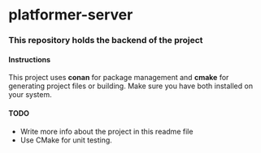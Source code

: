 # platformer-server

### This repository holds the backend of the project


#### Instructions

This project uses **conan** for package management and **cmake** for generating project files or building. Make sure you have both installed on your system.

#### TODO

* Write more info about the project in this readme file
* Use CMake for unit testing.